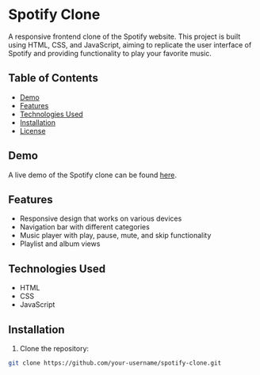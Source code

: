 # Spotify Clone

A responsive frontend clone of the Spotify website. This project is built using HTML, CSS, and JavaScript, aiming to replicate the user interface of Spotify and providing functionality to play your favorite music.

## Table of Contents

- [Demo](#demo)
- [Features](#features)
- [Technologies Used](#technologies-used)
- [Installation](#installation)
- [License](#license)

## Demo

A live demo of the Spotify clone can be found [here](#).

## Features

- Responsive design that works on various devices
- Navigation bar with different categories
- Music player with play, pause, mute, and skip functionality
- Playlist and album views


## Technologies Used

- HTML
- CSS
- JavaScript


## Installation

1. Clone the repository:

```bash
git clone https://github.com/your-username/spotify-clone.git
